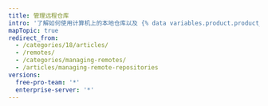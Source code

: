 ```yaml
---
title: 管理远程仓库
intro: '了解如何使用计算机上的本地仓库以及 {% data variables.product.product_name %} 上托管的远程仓库。'
mapTopic: true
redirect_from:
  - /categories/18/articles/
  - /remotes/
  - /categories/managing-remotes/
  - /articles/managing-remote-repositories
versions:
  free-pro-team: '*'
  enterprise-server: '*'
---
```



